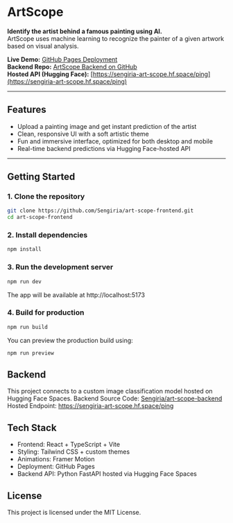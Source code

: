 # ArtScope

**Identify the artist behind a famous painting using AI.**  
ArtScope uses machine learning to recognize the painter of a given artwork based on visual analysis.

**Live Demo:** [GitHub Pages Deployment](https://sengiria.github.io/art-scope-frontend/)  
**Backend Repo:** [ArtScope Backend on GitHub](https://github.com/Sengiria/art-scope-backend)  
**Hosted API (Hugging Face):** [https://sengiria-art-scope.hf.space/ping](https://sengiria-art-scope.hf.space/ping)

---

## Features

- Upload a painting image and get instant prediction of the artist
- Clean, responsive UI with a soft artistic theme
- Fun and immersive interface, optimized for both desktop and mobile
- Real-time backend predictions via Hugging Face-hosted API

---

##  Getting Started

### 1. Clone the repository

```bash
git clone https://github.com/Sengiria/art-scope-frontend.git
cd art-scope-frontend
```

### 2. Install dependencies

```bash
npm install
```

### 3. Run the development server

```bash
npm run dev
```

The app will be available at http://localhost:5173

### 4. Build for production

```bash
npm run build
```

You can preview the production build using:

```bash
npm run preview
```

##  Backend

This project connects to a custom image classification model hosted on Hugging Face Spaces.
Backend Source Code: [Sengiria/art-scope-backend](https://github.com/Sengiria/art-scope-backend)
Hosted Endpoint: https://sengiria-art-scope.hf.space/ping

## Tech Stack

- Frontend: React + TypeScript + Vite
- Styling: Tailwind CSS + custom themes
- Animations: Framer Motion
- Deployment: GitHub Pages
- Backend API: Python FastAPI hosted via Hugging Face Spaces

## License
This project is licensed under the MIT License.